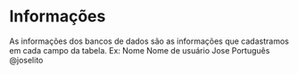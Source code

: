 # Informações

As informações dos bancos de dados são as informações que cadastramos em cada campo da tabela. 
Ex: 
    Nome            Nome de usuário
    Jose Português  @joselito

